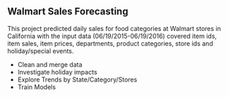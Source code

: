 ## Walmart Sales Forecasting
This project predicted daily sales for food categories at Walmart stores in California with the input data (06/19/2015-06/19/2016) covered item ids, item sales, item prices, departments, product categories, store ids and holiday/special events.
* Clean and merge data
* Investigate holiday impacts
* Explore Trends by State/Category/Stores
* Train Models
